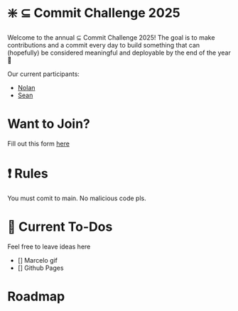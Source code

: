 # :sparkle: $\subseteq$ Commit Challenge 2025
Welcome to the annual $\subseteq$ Commit Challenge 2025! The goal is to make contributions and a commit every day to build something that can (hopefully) be considered meaningful and deployable by the end of the year 🚀

Our current participants:
- [Nolan](https://github.com/NolanChai)
- [Sean](https://github.com/SheepTester)

# Want to Join?
Fill out this form [here](https://docs.google.com/forms/d/e/1FAIpQLSeI2mfek8_JKCqeqOqzPOCG9EXQH7tBUqhkY5F3WhRp3QKokA/viewform?usp=header)

# :exclamation: Rules
You must comit to main. No malicious code pls.

# :memo: Current To-Dos
Feel free to leave ideas here
- [] Marcelo gif
- [] Github Pages

# Roadmap
